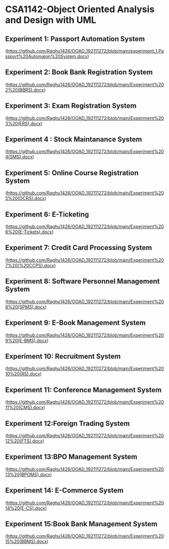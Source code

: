 # CSA1142-Object Oriented Analysis and Design with UML
## Experiment 1: Passport Automation System
(https://github.com/Raghu1426/OOAD_192111272/blob/main/experiment_1.Passport%20Automaion%20System.docx)
## Experiment 2: Book Bank Registration System
(https://github.com/Raghu1426/OOAD_192111272/blob/main/Experiment%202%20(BBRS).docx)
## Experiment 3: Exam Registration System
(https://github.com/Raghu1426/OOAD_192111272/blob/main/Experiment%203%20(ERS).docx)
## Experiment 4 : Stock Maintanance System
(https://github.com/Raghu1426/OOAD_192111272/blob/main/Experiment%204(SMS).docx)
## Experiment 5: Online Course Registration System
(https://github.com/Raghu1426/OOAD_192111272/blob/main/Experiment%205%20(OCRS).docx)
## Experiment 6: E-Ticketing
(https://github.com/Raghu1426/OOAD_192111272/blob/main/Experiment%206%20(E-Tickets).docx)
## Experiment 7: Credit Card Processing System
(https://github.com/Raghu1426/OOAD_192111272/blob/main/Experiment%207%20(%20CCPS).docx)
## Experiment 8: Software Personnel Management System
(https://github.com/Raghu1426/OOAD_192111272/blob/main/Experiment%208%20(SPMS).docx)
## Experiment 9: E-Book Management System
(https://github.com/Raghu1426/OOAD_192111272/blob/main/Experiment%209%20(E-BMS).docx)
## Experiment 10: Recruitment System
(https://github.com/Raghu1426/OOAD_192111272/blob/main/Experiment%2010%20(RS).docx)
## Experiment 11: Conference Management System
(https://github.com/Raghu1426/OOAD_192111272/blob/main/Experiment%2011%20(CMS).docx)
## Experiment 12:Foreign Trading System
(https://github.com/Raghu1426/OOAD_192111272/blob/main/Experiment%2012%20(FTS).docx)
## Experiment 13:BPO Management System
(https://github.com/Raghu1426/OOAD_192111272/blob/main/Experiment%2013%20(BPOMS).docx)
## Experiment 14: E-Commerce System
(https://github.com/Raghu1426/OOAD_192111272/blob/main/Experiment%2014%20(E-CS).docx)
## Experiment 15:Book Bank Management System
(https://github.com/Raghu1426/OOAD_192111272/blob/main/Experiment%2015%20(BBMS).docx)
